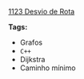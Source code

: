 [1123 Desvio de Rota](https://www.urionlinejudge.com.br/judge/pt/problems/view/1123)

**Tags:**
- Grafos
- `C++`
- Dijkstra
- Caminho mínimo